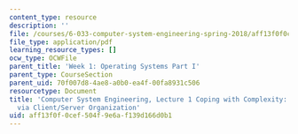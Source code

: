 ```yaml
---
content_type: resource
description: ''
file: /courses/6-033-computer-system-engineering-spring-2018/aff13f0f0cef504f9e6af139d166d0b1_MIT6_033S18lec1.pdf
file_type: application/pdf
learning_resource_types: []
ocw_type: OCWFile
parent_title: 'Week 1: Operating Systems Part I'
parent_type: CourseSection
parent_uid: 70f007d8-4ae8-a0b0-ea4f-00fa8931c506
resourcetype: Document
title: 'Computer System Engineering, Lecture 1 Coping with Complexity: Enforced Modularity
  via Client/Server Organization'
uid: aff13f0f-0cef-504f-9e6a-f139d166d0b1
---
```

